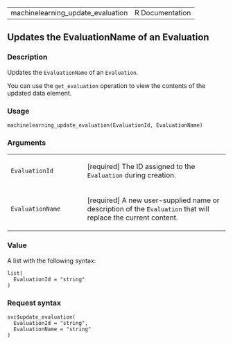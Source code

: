 <table style="width: 100%;">
<tbody>
<tr class="odd">
<td>machinelearning_update_evaluation</td>
<td style="text-align: right;">R Documentation</td>
</tr>
</tbody>
</table>

## Updates the EvaluationName of an Evaluation

### Description

Updates the `EvaluationName` of an `Evaluation`.

You can use the `get_evaluation` operation to view the contents of the
updated data element.

### Usage

    machinelearning_update_evaluation(EvaluationId, EvaluationName)

### Arguments

<table>
<colgroup>
<col style="width: 35%" />
<col style="width: 65%" />
</colgroup>
<tbody>
<tr class="odd">
<td><code
id="machinelearning_update_evaluation_:_EvaluationId">EvaluationId</code></td>
<td><p>[required] The ID assigned to the <code>Evaluation</code> during
creation.</p></td>
</tr>
<tr class="even">
<td><code
id="machinelearning_update_evaluation_:_EvaluationName">EvaluationName</code></td>
<td><p>[required] A new user-supplied name or description of the
<code>Evaluation</code> that will replace the current content.</p></td>
</tr>
</tbody>
</table>

### Value

A list with the following syntax:

    list(
      EvaluationId = "string"
    )

### Request syntax

    svc$update_evaluation(
      EvaluationId = "string",
      EvaluationName = "string"
    )

